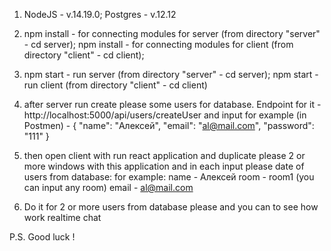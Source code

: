 1) NodeJS - v.14.19.0; 
   Postgres - v.12.12

2) npm install - for connecting modules for server (from directory "server" - cd server);
   npm install - for connecting modules for client (from directory "client" - cd client);

3) npm start - run server (from directory "server" - cd server);
   npm start - run client (from directory "client" - cd client)
   
4) after server run create please some users for database.
Endpoint for it - http://localhost:5000/api/users/createUser
and input for example (in Postmen) - 
   {
      "name": "Алексей",
      "email": "al@mail.com",
      "password": "111"
   }   

5) then open client with run react application and duplicate please 
2 or more windows with this application and in each input please date
of users from database: 
   for example: 
               name - Алексей
               room - room1 (you can input any room)
               email - al@mail.com

6) Do it for 2 or more users from database please and you can to see how
work realtime chat
   
P.S. Good luck !